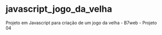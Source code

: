 # javascript_jogo_da_velha
Projeto em Javascript para criação de um jogo da velha - B7web - Projeto 04
